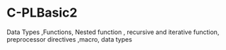 # C-PLBasic2
 Data Types ,Functions, Nested function , recursive and iterative function, preprocessor directives ,macro, data types 
